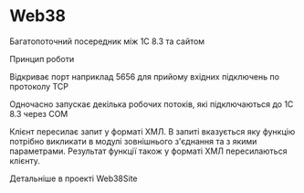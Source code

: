 # Web38
Багатопоточний посередник між 1С 8.3 та сайтом

Принцип роботи

Відкриває порт наприклад 5656 для прийому вхідних підключень по протоколу TCP

Одночасно запускає декілька робочих потоків, які підключаються до 1С 8.3 через COM


Клієнт пересилає запит у форматі ХМЛ. В запиті вказується яку функцію потрібно викликати в модулі
зовнішнього з'єднання та з якими параметрами. Результат функції також у форматі ХМЛ пересилаються 
клієнту.


Детальніше в проекті Web38Site
